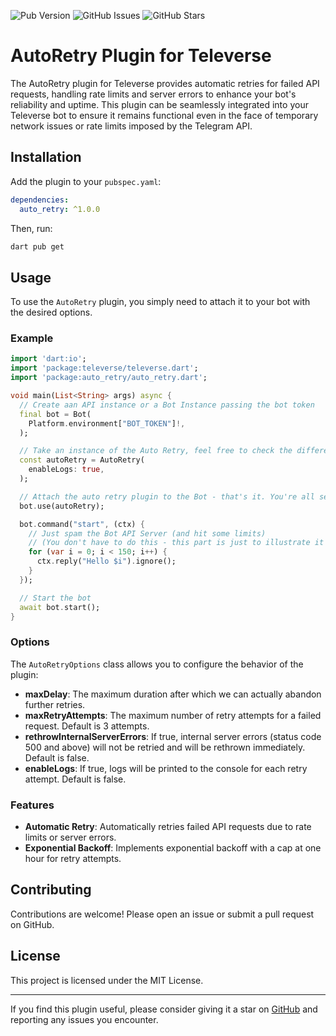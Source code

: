 
![Pub Version](https://img.shields.io/pub/v/auto_retry)
![GitHub Issues](https://img.shields.io/github/issues/xooniverse/auto_retry)
![GitHub Stars](https://img.shields.io/github/stars/xooniverse/auto_retry)

# AutoRetry Plugin for Televerse

The AutoRetry plugin for Televerse provides automatic retries for failed API requests, handling rate limits and server errors to enhance your bot's reliability and uptime. This plugin can be seamlessly integrated into your Televerse bot to ensure it remains functional even in the face of temporary network issues or rate limits imposed by the Telegram API.

## Installation

Add the plugin to your `pubspec.yaml`:

```yaml
dependencies:
  auto_retry: ^1.0.0
```

Then, run:

```bash
dart pub get
```

## Usage

To use the `AutoRetry` plugin, you simply need to attach it to your bot with the desired options.

### Example

```dart
import 'dart:io';
import 'package:televerse/televerse.dart';
import 'package:auto_retry/auto_retry.dart';

void main(List<String> args) async {
  // Create aan API instance or a Bot Instance passing the bot token
  final bot = Bot(
    Platform.environment["BOT_TOKEN"]!,
  );

  // Take an instance of the Auto Retry, feel free to check the different options
  const autoRetry = AutoRetry(
    enableLogs: true,
  );

  // Attach the auto retry plugin to the Bot - that's it. You're all set.
  bot.use(autoRetry);

  bot.command("start", (ctx) {
    // Just spam the Bot API Server (and hit some limits)
    // (You don't have to do this - this part is just to illustrate it works 🤖)
    for (var i = 0; i < 150; i++) {
      ctx.reply("Hello $i").ignore();
    }
  });

  // Start the bot
  await bot.start();
}
```

### Options

The `AutoRetryOptions` class allows you to configure the behavior of the plugin:

- **maxDelay**: The maximum duration after which we can actually abandon further retries.
- **maxRetryAttempts**: The maximum number of retry attempts for a failed request. Default is 3 attempts.
- **rethrowInternalServerErrors**: If true, internal server errors (status code 500 and above) will not be retried and will be rethrown immediately. Default is false.
- **enableLogs**: If true, logs will be printed to the console for each retry attempt. Default is false.

### Features

- **Automatic Retry**: Automatically retries failed API requests due to rate limits or server errors.
- **Exponential Backoff**: Implements exponential backoff with a cap at one hour for retry attempts.

## Contributing

Contributions are welcome! Please open an issue or submit a pull request on GitHub.

## License

This project is licensed under the MIT License.

---

If you find this plugin useful, please consider giving it a star on [GitHub](https://github.com/xooniverse/auto_retry) and reporting any issues you encounter.

